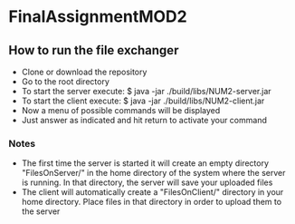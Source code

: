 # FinalAssignmentMOD2

## How to run the file exchanger

- Clone or download the repository
- Go to the root directory
- To start the server execute: $ java -jar ./build/libs/NUM2-server.jar
- To start the client execute: $ java -jar ./build/libs/NUM2-client.jar
- Now a menu of possible commands will be displayed
- Just answer as indicated and hit return to activate your command

### Notes

- The first time the server is started it will create an empty directory "FilesOnServer/" in the home directory of the system where the server is running. In that directory, the server will save your uploaded files
- The client will automatically create a "FilesOnClient/" directory in your home directory. Place files in that directory in order to upload them to the server
